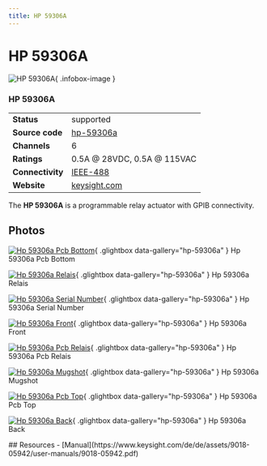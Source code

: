 ```yaml
---
title: HP 59306A
---
```


# HP 59306A

<div class="infobox" markdown>

![HP 59306A](./img/HP_59306A-PCB_bottom.jpg){ .infobox-image }

### HP 59306A

| | |
|---|---|
| **Status** | supported |
| **Source code** | [hp-59306a](https://github.com/OpenTraceLab/OpenTraceCapture/tree/main/src/hardware/hp-59306a) |
| **Channels** | 6 |
| **Ratings** | 0.5A @ 28VDC, 0.5A @ 115VAC |
| **Connectivity** | [IEEE-488](https://sigrok.org/wiki/IEEE-488) |
| **Website** | [keysight.com](https://www.keysight.com/de/de/product/59306A/relay-actuator.html) |

</div>

The **HP 59306A** is a programmable relay actuator with GPIB connectivity.

## Photos

<div class="photo-grid" markdown>

[![Hp 59306a Pcb Bottom](./img/HP_59306A-PCB_bottom.jpg)](./img/HP_59306A-PCB_bottom.jpg "Hp 59306a Pcb Bottom"){ .glightbox data-gallery="hp-59306a" }
<span class="caption">Hp 59306a Pcb Bottom</span>

[![Hp 59306a Relais](./img/HP_59306A-Relais.jpg)](./img/HP_59306A-Relais.jpg "Hp 59306a Relais"){ .glightbox data-gallery="hp-59306a" }
<span class="caption">Hp 59306a Relais</span>

[![Hp 59306a Serial Number](./img/HP_59306A-serial_number.jpg)](./img/HP_59306A-serial_number.jpg "Hp 59306a Serial Number"){ .glightbox data-gallery="hp-59306a" }
<span class="caption">Hp 59306a Serial Number</span>

[![Hp 59306a Front](./img/HP_59306A-front.jpg)](./img/HP_59306A-front.jpg "Hp 59306a Front"){ .glightbox data-gallery="hp-59306a" }
<span class="caption">Hp 59306a Front</span>

[![Hp 59306a Pcb Relais](./img/HP_59306A-PCB_relais.jpg)](./img/HP_59306A-PCB_relais.jpg "Hp 59306a Pcb Relais"){ .glightbox data-gallery="hp-59306a" }
<span class="caption">Hp 59306a Pcb Relais</span>

[![Hp 59306a Mugshot](./img/HP_59306A-mugshot.png)](./img/HP_59306A-mugshot.png "Hp 59306a Mugshot"){ .glightbox data-gallery="hp-59306a" }
<span class="caption">Hp 59306a Mugshot</span>

[![Hp 59306a Pcb Top](./img/HP_59306A-PCB_top.jpg)](./img/HP_59306A-PCB_top.jpg "Hp 59306a Pcb Top"){ .glightbox data-gallery="hp-59306a" }
<span class="caption">Hp 59306a Pcb Top</span>

[![Hp 59306a Back](./img/HP_59306A-back.jpg)](./img/HP_59306A-back.jpg "Hp 59306a Back"){ .glightbox data-gallery="hp-59306a" }
<span class="caption">Hp 59306a Back</span>

</div>
## Resources
- [Manual](https://www.keysight.com/de/de/assets/9018-05942/user-manuals/9018-05942.pdf)

